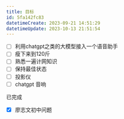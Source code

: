 ```yaml
---
title: 目标
id: 5fa142fc83
datetimeCreate: 2023-09-21 14:51:29
datetimeUpdate: 2023-10-13 21:51:54
---
```


- [ ] 利用chatgpt之类的大模型接入一个语音助手
- [ ] 瘦下来到120斤
- [ ] 熟悉一遍计网知识
- [ ] 保持最佳状态
- [ ] 投影仪
- [ ] chatgpt 音响

已完成
- [x] 廖志文初中问题